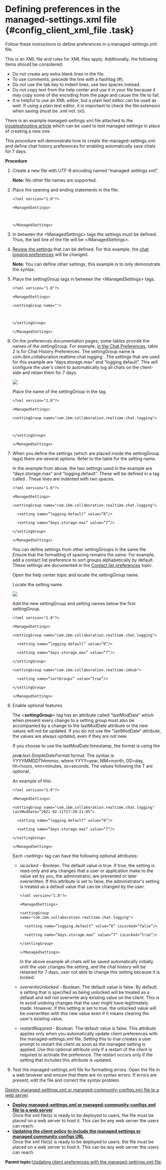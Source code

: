 # Defining preferences in the managed-settings.xml file {#config_client_xml_file .task}

Follow these instructions to define preferences in a managed-settings.xml file.

This is an XML file and rules for XML files apply. Additionally, the following items should be considered:

-   Do not create any extra blank lines in the file.
-   To use comments, precede the line with a hashtag \(\#\).
-   Do not use the tab key to indent lines, use two spaces instead.
-   Do not copy text from the help center and use it in your file because it may copy some of the encoding from the page and cause the file to fail.
-   It is helpful to use an XML editor, but a plain text editor can be used as well. If using a plain text editor, it is important to check the file extension when saving \(must be .xml not .txt\).

There is an example managed-settings.xml file attached to the [troubleshooting article](https://support.hcltechsw.com/csm?id=kb_article&sysparm_article=KB0038860) which can be used to test managed settings in place of creating a new one.

This procedure will demonstrate how to create the managed-settings.xml and define chat history preferences for enabling automatically save chats for 7 days.

**Procedure**

1.  Create a new file with UTF-8 encoding named “managed-settings.xml”.

    **Note:** No other file names are supported.

2.  Place the opening and ending statements in the file:

    ```
    <?xml version="1.0"?> 
    
    <ManagedSettings> 
    
     
    
    </ManagedSettings>
    ```

3.  In between the <ManagedSettings\> tags the settings must be defined. Thus, the last line of the file will be </ManagedSettings\>.

4.  [Review the settings](config_client_pref_tables.md) that can be defined. For this example, the [chat logging preferences](config_client_chat_history_pref.md) will be changed.

    **Note:** You can define other settings, this example is to only demonstrate the syntax.

5.  Place the settingGroup tags in between the <ManagedSettings\> tags.

    ```
    <?xml version="1.0"?> 
    
    <ManagedSettings> 
    
    <settingGroup name=""> 
    
     
    
    </settingGroup> 
    
    </ManagedSettings> 
    ```

6.  On the preferences documentation pages, some tables provide the names of the settingGroup. For example, [in the Chat Preferences](config_client_chat_history_pref.md), table 2 is for Chat History Preferences. The settingGroup name is com.ibm.collaboration.realtime.chat.logging . The settings that are used for this example are “days.storage.max” and “logging.default”. This will configure the user’s client to automatically log all chats on the client-side and retain them for 7 days.

    ![](Images/chat_preferences.png)

    Place the name of the settingGroup in the <settingGroup name=””\> tag.

    ```
    <?xml version="1.0"?> 
    
    <ManagedSettings> 
    
    <settingGroup name="com.ibm.collaboration.realtime.chat.logging"> 
    
     
    
    </settingGroup> 
    
    </ManagedSettings> 
    ```

7.  When you define the settings \(which are placed inside the settingGroup tags\) there are several options. Refer to the table for the setting name.

    In the example from above, the two settings used in the example are “days.storage.max” and “logging.default”. These will be defined in a tag called <setting name=”” value=””/\>. These lines are indented with two spaces.

    ```
    <?xml version="1.0"?> 
    
    <ManagedSettings> 
    
    <settingGroup name="com.ibm.collaboration.realtime.chat.logging"> 
    
      <setting name=”logging.default” value=”0”/> 
    
      <setting name=”days.storage.max” value=”7”/> 
    
    </settingGroup> 
    
    </ManagedSettings> 
    ```

    You can define settings from other settingGroups in the same file. Ensure that the formatting of spacing remains the same. For example, add a contact list preference to sort groups alphabetically by default. These settings are documented in the [Contact list preferences](config_client_contact_list_pref.md) topic.

    Open the help center topic and locate the settingGroup name.

    Locate the setting name.

    ![](Images/contact_list.png)

    Add the new settingGroup and setting names below the first settingGroup.

    ```
    <?xml version="1.0"?> 
    
    <ManagedSettings> 
    
    <settingGroup name="com.ibm.collaboration.realtime.chat.logging"> 
    
      <setting name=”logging.default” value=”0”/> 
    
      <setting name=”days.storage.max” value=”7”/> 
    
    </settingGroup> 
    
    <settingGroup name="com.ibm.collaboration.realtime.imhub"> 
    
      <setting name=”sortGroups” value=”true”/> 
    
    </settingGroup> 
    
    </ManagedSettings> 
    ```

8.  Enable optional features.

    The *<**settingGroup**\>* tag has an attribute called “lastModDate” which when present every change to a setting group must also be accompanied by a change to the lastModDate attribute or the new values will not be updated. If you do not use the “lastModDate” attribute, the values are always updated, even if they are not new.

    If you choose to use the lastModDate timestamp, the format is using the

    *jav**a**.text.SimpleDateFormat* format. The syntax is *YYYYMMDDThhmmss*, where YYYY=year, MM=month, DD=day, hh=hours, mm=minutes, ss=seconds. The values following the T are optional.

    An example of this:

    ```
    <?xml version="1.0"?> 
    
    <ManagedSettings> 
    
    <settingGroup name="com.ibm.collaboration.realtime.chat.logging" lastModDate=”2021-02-11T17:39:21-05”> 
    
      <setting name=”logging.default” value=”0”/> 
    
      <setting name=”days.storage.max” value=”7”/> 
    
    </settingGroup> 
    
    </ManagedSettings> 
    ```

    Each *<setting\>* tag can have the following optional attributes:

    -   *isLocked* - Boolean. The default value is true. If true, the setting is read-only and any changes that a user or application make to the value set by you, the administrator, are prevented or later overwritten. If this attribute is set to false, the administrator's setting is treated as a default value that can be changed by the user.

        ```
        <?xml version="1.0"?> 
        
        <ManagedSettings> 
        
        <settingGroup name="com.ibm.collaboration.realtime.chat.logging"> 
        
          <setting name=”logging.default” value=”0” isLocked=”false”/> 
        
          <setting name=”days.storage.max” value=”7” isLocked=”true”/> 
        
        </settingGroup> 
        
        </ManagedSettings> 
        ```

        In the above example all chats will be saved automatically initially until the user changes the setting, and the chat history will be retained for 7 days, user not able to change this setting because it is locked.

    -   *overwriteUnlocked* - Boolean. The default value is false. By default, a setting that is specified as being unlocked will be treated as a default and will not overwrite any existing value on the client. This is to avoid undoing changes that the user might have legitimately made. However, if this setting is set to true, the unlocked value will be overwritten with this new value even if it means clearing the user's existing value.
    -   *restartRequired* - Boolean. The default value is false. This attribute applies only when you automatically update client preferences with the managed-settings.xml file. Setting this to true creates a user prompt to restart the client as soon as the managed setting is applied. Use this optional attribute only if a restart of the client is required to activate the preference. The restart occurs only if the setting that includes this attribute is updated.
9.  Test the managed-settings.xml file for formatting errors. Open the file in a web browser and ensure that there are no syntax errors. If errors are present, edit the file and correct the syntax problem.


[Deploy managed-settings.xml or managed-community-configs.xml file to a web server](example_preferences.md).

-   **[Deploy managed-settings.xml or managed-community-configs.xml file to a web server](example_preferences.md)**  
Once the xml file\(s\) is ready to be deployed to users, the file must be placed on a web server to host it. This can be any web server the users can reach.
-   **[Updating the client policy to include the managed settings or managed community configs URL](update_client_policy.md)**  
Once the xml file\(s\) is ready to be deployed to users, the file must be placed on a web server to host it. This can be any web server the users can reach.

**Parent topic:**[Updating client preferences with the managed-settings.xml file](config_client_xml_location.md)

